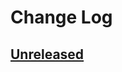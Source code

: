 # Change Log

## [Unreleased]

[Unreleased]: https://github.com/ngrunwald/meta-csv/compare/v0.1.0...HEAD
